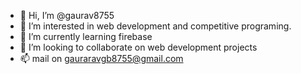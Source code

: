 - 👋 Hi, I’m @gaurav8755
- 👀 I’m interested in web development and competitive programing.
- 🌱 I’m currently learning firebase
- 💞️ I’m looking to collaborate on web development projects
- 📫 mail on gauraravgb8755@gmail.com


